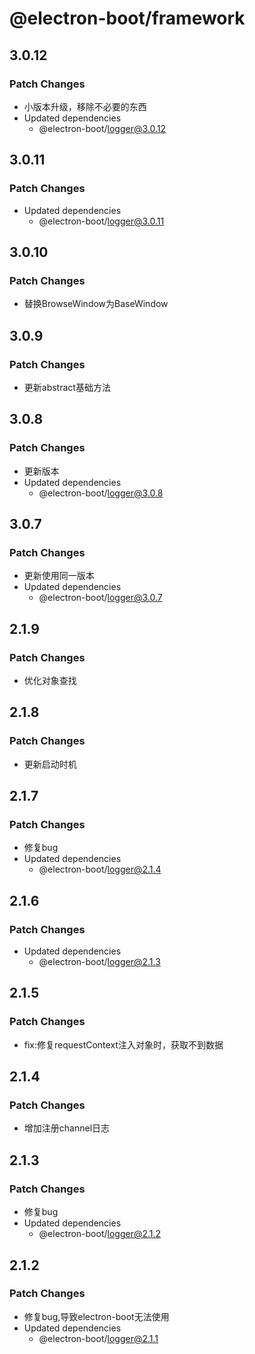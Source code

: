 # @electron-boot/framework

## 3.0.12

### Patch Changes

- 小版本升级，移除不必要的东西
- Updated dependencies
  - @electron-boot/logger@3.0.12

## 3.0.11

### Patch Changes

- Updated dependencies
  - @electron-boot/logger@3.0.11

## 3.0.10

### Patch Changes

- 替换BrowseWindow为BaseWindow

## 3.0.9

### Patch Changes

- 更新abstract基础方法

## 3.0.8

### Patch Changes

- 更新版本
- Updated dependencies
  - @electron-boot/logger@3.0.8

## 3.0.7

### Patch Changes

- 更新使用同一版本
- Updated dependencies
  - @electron-boot/logger@3.0.7

## 2.1.9

### Patch Changes

- 优化对象查找

## 2.1.8

### Patch Changes

- 更新启动时机

## 2.1.7

### Patch Changes

- 修复bug
- Updated dependencies
  - @electron-boot/logger@2.1.4

## 2.1.6

### Patch Changes

- Updated dependencies
  - @electron-boot/logger@2.1.3

## 2.1.5

### Patch Changes

- fix:修复requestContext注入对象时，获取不到数据

## 2.1.4

### Patch Changes

- 增加注册channel日志

## 2.1.3

### Patch Changes

- 修复bug
- Updated dependencies
  - @electron-boot/logger@2.1.2

## 2.1.2

### Patch Changes

- 修复bug,导致electron-boot无法使用
- Updated dependencies
  - @electron-boot/logger@2.1.1
